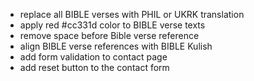 - replace all BIBLE verses with PHIL or UKRK translation 
- apply red #cc331d color to BIBLE verse texts 
- remove space before Bible verse reference 
- align BIBLE verse references with BIBLE Kulish
- add form validation to contact page 
- add reset button to the contact form 